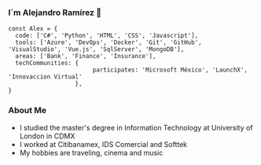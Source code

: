 ### I´m Alejandro Ramírez 👋

```
const Alex = {
  code: ['C#', 'Python', 'HTML', 'CSS', 'Javascript'], 
  tools: ['Azure', 'DevOps', 'Docker', 'Git', 'GitHub', 'VisualStudio', 'Vue.js', 'SqlServer', 'MongoDB'],
  areas: ['Bank', 'Finance', 'Insurance'],
  techCommunities: {
                        participates: 'Microsoft México', 'LaunchX', 'Innovaccion Virtual'
                   },
}
```

### About Me 

- I studied the master's degree in Information Technology at University of London in CDMX
- I worked at Citibanamex, IDS Comercial and Softtek
- My hobbies are traveling, cinema and music 

<!--
**AleRamRey/AleRamRey** is a ✨ _special_ ✨ repository because its `README.md` (this file) appears on your GitHub profile.

Here are some ideas to get you started:

- 🔭 I’m currently working on ...
- 🌱 I’m currently learning ...
- 👯 I’m looking to collaborate on ...
- 🤔 I’m looking for help with ...
- 💬 Ask me about ...
- 📫 How to reach me: ...
- 😄 Pronouns: ...
- ⚡ Fun fact: ...
-->
